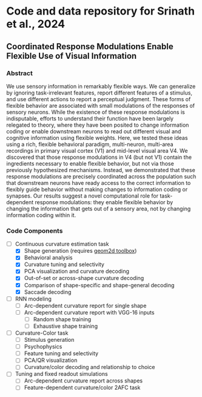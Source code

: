 # Code and data repository for Srinath et al., 2024

## Coordinated Response Modulations Enable Flexible Use of Visual Information

### Abstract
We use sensory information in remarkably flexible ways. We can generalize by ignoring task-irrelevant features, report different features of a stimulus, and use different actions to report a perceptual judgment. These forms of flexible behavior are associated with small modulations of the responses of sensory neurons. While the existence of these response modulations is indisputable, efforts to understand their function have been largely relegated to theory, where they have been posited to change information coding or enable downstream neurons to read out different visual and cognitive information using flexible weights. Here, we tested these ideas using a rich, flexible behavioral paradigm, multi-neuron, multi-area recordings in primary visual cortex (V1) and mid-level visual area V4. We discovered that those response modulations in V4 (but not V1) contain the ingredients necessary to enable flexible behavior, but not via those previously hypothesized mechanisms. Instead, we demonstrated that these response modulations are precisely coordinated across the population such that downstream neurons have ready access to the correct information to flexibly guide behavior without making changes to information coding or synapses. Our results suggest a novel computational role for task-dependent response modulations: they enable flexible behavior by changing the information that gets out of a sensory area, not by changing information coding within it. 

### Code Components
- [ ] Continuous curvature estimation task
    - [x] Shape generation (requires [geom2d toolbox](https://www.mathworks.com/matlabcentral/fileexchange/7844-geom2d))
    - [x] Behavioral analysis
    - [x] Curvature tuning and selectivity
    - [x] PCA visualization and curvature decoding
    - [x] Out-of-set or across-shape curvature decoding
    - [x] Comparison of shape-specific and shape-general decoding
    - [x] Saccade decoding

- [ ] RNN modeling
    - [ ] Arc-dependent curvature report for single shape
    - [ ] Arc-dependent curvature report with VGG-16 inputs
        - [ ] Random shape training
        - [ ] Exhaustive shape training

- [ ] Curvature-Color task
    - [ ] Stimulus generation
    - [ ] Psychophysics
    - [ ] Feature tuning and selectivity
    - [ ] PCA/QR visualization
    - [ ] Curvature/color decoding and relationship to choice

- [ ] Tuning and fixed readout simulations
    - [ ] Arc-dependent curvature report across shapes
    - [ ] Feature-dependent curvature/color 2AFC task
